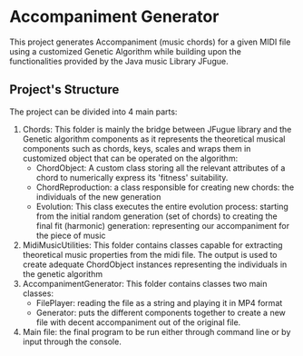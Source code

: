 # Accompaniment Generator
This project generates Accompaniment (music chords) for a given MIDI file using a customized Genetic Algorithm while building
upon the functionalities provided by the Java music Library JFugue.
## Project's Structure
The project can be divided into 4 main parts:
1. Chords: This folder is mainly the bridge between JFugue library and the Genetic algorithm components as it represents 
the theoretical musical components such as chords, keys, scales and wraps them in customized object that can be operated on
the algorithm:
    * ChordObject: A custom class storing all the relevant attributes of a chord to numerically express its 'fitness' suitability.
    * ChordReproduction: a class responsible for creating new chords: the individuals of the new generation
    * Evolution: This class executes the entire evolution process: starting from the initial random generation (set of chords) 
to creating the final fit (harmonic) generation: representing our accompaniment for the piece of music
2. MidiMusicUtilities: This folder contains classes capable for extracting theoretical music properties from the midi file. 
The output is used to create adequate ChordObject instances representing the individuals in the genetic algorithm 
3. AccompanimentGenerator: This folder contains classes two main classes:
   * FilePlayer: reading the file as a string and playing it in MP4 format
   * Generator: puts the different components together to create a new file with decent accompaniment out of the original file.
4. Main file: the final program to be run either through command line or by input through the console.